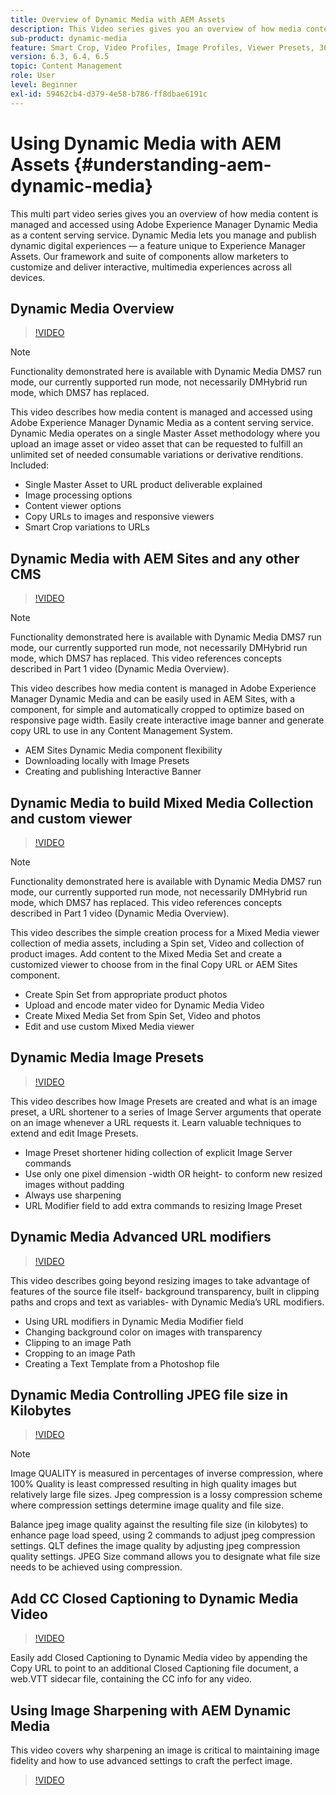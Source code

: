 ```yaml
---
title: Overview of Dynamic Media with AEM Assets
description: This Video series gives you an overview of how media content is managed and accessed using Adobe Experience Manager Dynamic Media as a content serving service. Dynamic Media lets you manage and publish dynamic digital experiences — a feature unique to Experience Manager Assets. Our framework and suite of components allow marketers to customize and deliver interactive, multimedia experiences across all devices.
sub-product: dynamic-media
feature: Smart Crop, Video Profiles, Image Profiles, Viewer Presets, 360 VR Video, Image Sets, Spin Sets
version: 6.3, 6.4, 6.5
topic: Content Management
role: User
level: Beginner
exl-id: 59462cb4-d379-4e58-b786-ff8dbae6191c
---
```

# Using Dynamic Media with AEM Assets {#understanding-aem-dynamic-media}

This multi part video series gives you an overview of how media content is managed and accessed using Adobe Experience Manager Dynamic Media as a content serving service. Dynamic Media lets you manage and publish dynamic digital experiences — a feature unique to Experience Manager Assets. Our framework and suite of components allow marketers to customize and deliver interactive, multimedia experiences across all devices.

## Dynamic Media Overview

>[!VIDEO](https://video.tv.adobe.com/v/27144/?quality=9&learn=on)

>[!NOTE]
>
>Functionality demonstrated here is available with Dynamic Media DMS7 run mode, our currently supported run mode, not necessarily DMHybrid run mode, which DMS7 has replaced.

This video describes how media content is managed and accessed using Adobe Experience Manager Dynamic Media as a content serving service. Dynamic Media operates on a single Master Asset methodology where you upload an image asset or video asset that can be requested to fulfill an unlimited set of needed consumable variations or derivative renditions. Included:

* Single Master Asset to URL product deliverable explained
* Image processing options
* Content viewer options
* Copy URLs to images and responsive viewers
* Smart Crop variations to URLs

## Dynamic Media with AEM Sites and any other CMS

>[!VIDEO](https://video.tv.adobe.com/v/27145/?quality=9&learn=on)

>[!NOTE]
>
>Functionality demonstrated here is available with Dynamic Media DMS7 run mode, our currently supported run mode, not necessarily DMHybrid run mode, which DMS7 has replaced. This video references concepts described in Part 1 video (Dynamic Media Overview).

This video describes how media content is managed in Adobe Experience Manager Dynamic Media and can be easily used in AEM Sites, with a component, for simple and automatically cropped to optimize based on responsive page width. Easily create interactive image banner and generate copy URL to use in any Content Management System.

* AEM Sites Dynamic Media component flexibility
* Downloading locally with Image Presets
* Creating and publishing Interactive Banner

## Dynamic Media to build Mixed Media Collection and custom viewer

>[!VIDEO](https://video.tv.adobe.com/v/27146/?quality=9&learn=on)

>[!NOTE]
>
>Functionality demonstrated here is available with Dynamic Media DMS7 run mode, our currently supported run mode, not necessarily DMHybrid run mode, which DMS7 has replaced. This video references concepts described in Part 1 video (Dynamic Media Overview).

This video describes the simple creation process for a Mixed Media viewer collection of media assets, including a Spin set, Video and collection of product images. Add content to the Mixed Media Set and create a customized viewer to choose from in the final Copy URL or AEM Sites component.

* Create Spin Set from appropriate product photos
* Upload and encode mater video for Dynamic Media Video
* Create Mixed Media Set from Spin Set, Video and photos
* Edit and use custom Mixed Media viewer

## Dynamic Media Image Presets

>[!VIDEO](https://video.tv.adobe.com/v/27320/?quality=9&learn=on)

This video describes how Image Presets are created and what is an image preset, a URL shortener to a series of Image Server arguments that operate on an image whenever a URL requests it. Learn valuable techniques to extend and edit Image Presets.

* Image Preset shortener hiding collection of explicit Image Server commands
* Use only one pixel dimension -width OR height- to conform new resized images without padding
* Always use sharpening
* URL Modifier field to add extra commands to resizing Image Preset

## Dynamic Media Advanced URL modifiers

>[!VIDEO](https://video.tv.adobe.com/v/27319/?quality=9&learn=on)

This video describes going beyond resizing images to take advantage of features of the source file itself- background transparency, built in clipping paths and crops and text as variables- with Dynamic Media’s URL modifiers.

* Using URL modifiers in Dynamic Media Modifier field
* Changing background color on images with transparency
* Clipping to an image Path
* Cropping to an image Path
* Creating a Text Template from a Photoshop file

## Dynamic Media Controlling JPEG file size in Kilobytes

>[!VIDEO](https://video.tv.adobe.com/v/27404/?quality=9&learn=on)


>[!NOTE]
>
>Image QUALITY is measured in percentages of inverse compression, where 100% Quality is least compressed resulting in high quality images but relatively large file sizes. Jpeg compression is a lossy compression scheme where compression settings determine image quality and file size.

Balance jpeg image quality against the resulting file size (in kilobytes) to enhance page load speed, using 2 commands to adjust jpeg compression settings. QLT defines the image quality by adjusting jpeg compression quality settings. JPEG Size command allows you to designate what file size needs to be achieved using compression.

## Add CC Closed Captioning to Dynamic Media Video

>[!VIDEO](https://video.tv.adobe.com/v/28074/?quality=9&learn=on)

Easily add Closed Captioning to Dynamic Media video by appending the Copy URL to point to an additional Closed Captioning file document, a web.VTT sidecar file, containing the CC info for any video.

## Using Image Sharpening with AEM Dynamic Media

This video covers why sharpening an image is critical to maintaining image fidelity and how to use advanced settings to craft the perfect image.

>[!VIDEO](https://demos-pub.assetsadobe.com/etc/dam/viewers/s7viewers/html5/VideoViewer.html?asset=%2Fcontent%2Fdam%2Fdm-public-facing-upgrade-portal-video%2F04_DynamicImagery_AdvancedSettings_071917_BH.mp4&config=/etc/dam/presets/viewer/Video_social&serverUrl=https%3A%2F%2Fadobedemo62-h.assetsadobe.com%2Fis%2Fimage%2F&contenturl=%2F&config2=/etc/dam/presets/analytics&videoserverurl=https://gateway-na.assetsadobe.com/DMGateway/public/demoCo&posterimage=/content/dam/dm-public-facing-upgrade-portal-video/04_DynamicImagery_AdvancedSettings_071917_BH.mp4)
